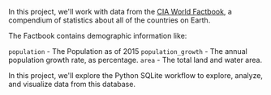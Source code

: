 In this project, we'll work with data from the [CIA World Factbook](https://www.cia.gov/library/publications/the-world-factbook/), a compendium of statistics about all of the countries on
Earth.

The Factbook contains demographic information like:

`population` - The Population as of 2015
`population_growth` - The annual population growth rate, as percentage.
`area` - The total land and water area.

In this project, we'll explore the Python SQLite workflow to explore, analyze,
and visualize data from this database.
